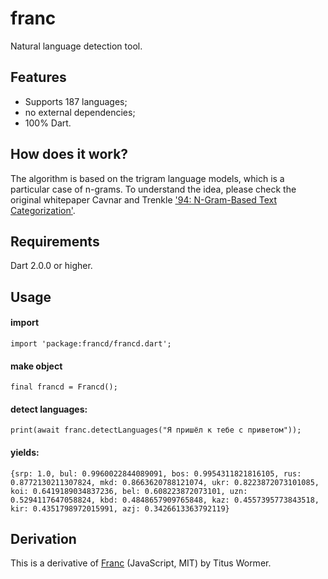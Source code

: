# __franc__
Natural language detection tool.

## Features
   - Supports 187 languages;
   - no external dependencies;
   - 100% Dart.

## How does it work?
The algorithm is based on the trigram language models, which is a particular case of n-grams. To understand the idea, please check the original whitepaper Cavnar and Trenkle ['94: N-Gram-Based Text Categorization'](https://www.researchgate.net/publication/2375544_N-Gram-Based_Text_Categorization).

## Requirements
Dart 2.0.0 or higher.

## Usage
#### import
```
import 'package:francd/francd.dart';
```
#### make object
```
final francd = Francd();
```
#### detect languages:
```
print(await franc.detectLanguages("Я пришёл к тебе с приветом"));
```
#### yields:
```
{srp: 1.0, bul: 0.9960022844089091, bos: 0.9954311821816105, rus: 0.8772130211307824, mkd: 0.8663620788121074, ukr: 0.8223872073101085, koi: 0.6419189034837236, bel: 0.608223872073101, uzn: 0.5294117647058824, kbd: 0.4848657909765848, kaz: 0.4557395773843518, kir: 0.4351798972015991, azj: 0.3426613363792119}
```

## Derivation
This is a derivative of [Franc](https://github.com/wooorm/franc/) (JavaScript, MIT) by Titus Wormer.

